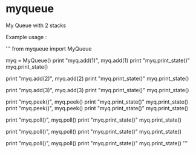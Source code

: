 # myqueue

My Queue with 2 stacks

Example usage : 

'''
from myqueue import MyQueue

myq = MyQueue()
print "myq.add(1)", myq.add(1) 
print "myq.print_state()"
myq.print_state()

print "myq.add(2)", myq.add(2)
print "myq.print_state()"
myq.print_state()

print "myq.add(3)", myq.add(3)
print "myq.print_state()"
myq.print_state()

print "myq.peek()", myq.peek()
print "myq.print_state()"
myq.print_state()
print "myq.peek()", myq.peek()
print "myq.print_state()"
myq.print_state()

print "myq.poll()", myq.poll()
print "myq.print_state()"
myq.print_state()

print "myq.poll()", myq.poll()
print "myq.print_state()"
myq.print_state()

print "myq.poll()", myq.poll()
print "myq.print_state()"
myq.print_state()
'''